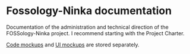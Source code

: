 Fossology-Ninka documentation
=============================

Documentation of the administration and technical direction of the FOSSology-Ninka project. I recommend starting with the Project Charter.

[Code mockups](https://github.com/TheFinks/Fossology-Ninka/tree/master/code_mockups) and [UI mockups](https://github.com/TheFinks/Fossology-Ninka/tree/master/ui_mockups) are stored separately.